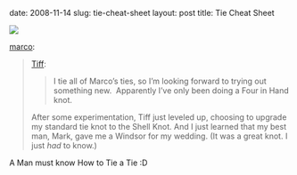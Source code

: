 date: 2008-11-14
slug: tie-cheat-sheet
layout: post
title: Tie Cheat Sheet


<img src="/tumblr_files/DybEEF9Cvg7r68wqPkSfen2vo1_500.jpg"/><br/><p><a href="http://tumblelog.marco.org/59602940" target="_blank">marco</a>:</p>



<blockquote><p><a href="http://tiffany.tumblr.com/post/59600523/willzone-in-case-i-forget-via-madisonk-i-tie" target="_blank">Tiff</a>:</p>



<blockquote>

  <p>I tie all of Marco’s ties, so I’m looking forward to trying out something new.  Apparently I’ve only been doing a Four in Hand knot.</p>

</blockquote>



<p>After some experimentation, Tiff just leveled up, choosing to upgrade my standard tie knot to the Shell Knot. And I just learned that my best man, Mark, gave me a Windsor for my wedding. (It was a great knot. I just <em>had</em> to know.)</p></blockquote>



<p>A Man must know How to Tie a Tie :D</p>
